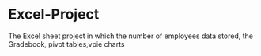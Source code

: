 # Excel-Project
The Excel sheet project in which the number of employees data stored, the Gradebook, pivot tables,vpie charts

